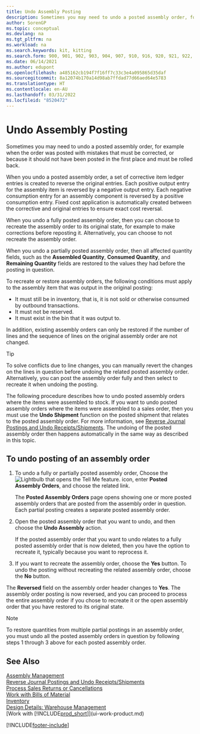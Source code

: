 ```yaml
---
title: Undo Assembly Posting
description: Sometimes you may need to undo a posted assembly order, for example when the order was posted with mistakes that must be corrected.
author: SorenGP
ms.topic: conceptual
ms.devlang: na
ms.tgt_pltfrm: na
ms.workload: na
ms.search.keywords: kit, kitting
ms.search.form: 900, 901, 902, 903, 904, 907, 910, 916, 920, 921, 922, 923, 940, 941, 942, 930, 931, 932, 914, 915, 905
ms.date: 06/14/2021
ms.author: edupont
ms.openlocfilehash: a485162cb194f7f16ff7c33c3e4a095865d35daf
ms.sourcegitcommit: 8a12074b170a14d98ab7ffdad77d66aed64e5783
ms.translationtype: HT
ms.contentlocale: en-AU
ms.lasthandoff: 03/31/2022
ms.locfileid: "8520472"
---
```

# <a name="undo-assembly-posting"></a>Undo Assembly Posting
Sometimes you may need to undo a posted assembly order, for example when the order was posted with mistakes that must be corrected, or because it should not have been posted in the first place and must be rolled back.

When you undo a posted assembly order, a set of corrective item ledger entries is created to reverse the original entries. Each positive output entry for the assembly item is reversed by a negative output entry. Each negative consumption entry for an assembly component is reversed by a positive consumption entry. Fixed cost application is automatically created between the corrective and original entries to ensure exact cost reversal.  

When you undo a fully posted assembly order, then you can choose to recreate the assembly order to its original state, for example to make corrections before reposting it. Alternatively, you can choose to not recreate the assembly order.  

When you undo a partially posted assembly order, then all affected quantity fields, such as the **Assembled Quantity**, **Consumed Quantity**, and **Remaining Quantity** fields are restored to the values they had before the posting in question.  

To recreate or restore assembly orders, the following conditions must apply to the assembly item that was output in the original posting:  

-   It must still be in inventory, that is, it is not sold or otherwise consumed by outbound transactions.  
-   It must not be reserved.  
-   It must exist in the bin that it was output to.  

In addition, existing assembly orders can only be restored if the number of lines and the sequence of lines on the original assembly order are not changed.  

> [!TIP]  
>  To solve conflicts due to line changes, you can manually revert the changes on the lines in question before undoing the related posted assembly order. Alternatively, you can post the assembly order fully and then select to recreate it when undoing the posting.  

The following procedure describes how to undo posted assembly orders where the items were assembled to stock. If you want to undo posted assembly orders where the items were assembled to a sales order, then you must use the **Undo Shipment** function on the posted shipment that relates to the posted assembly order. For more information, see [Reverse Journal Postings and Undo Receipts/Shipments](finance-how-reverse-journal-posting.md). The undoing of the posted assembly order then happens automatically in the same way as described in this topic.  

## <a name="to-undo-posting-of-an-assembly-order"></a>To undo posting of an assembly order  
1.  To undo a fully or partially posted assembly order, Choose the ![Lightbulb that opens the Tell Me feature.](media/ui-search/search_small.png "Tell me what you want to do") icon, enter **Posted Assembly Orders**, and choose the related link.  

    The **Posted Assembly Orders** page opens showing one or more posted assembly orders that are posted from the assembly order in question. Each partial posting creates a separate posted assembly order.  
2.  Open the posted assembly order that you want to undo, and then choose the **Undo Assembly** action.  

    If the posted assembly order that you want to undo relates to a fully posted assembly order that is now deleted, then you have the option to recreate it, typically because you want to reprocess it.  
3.  If you want to recreate the assembly order, choose the **Yes** button. To undo the posting without recreating the related assembly order, choose the **No** button.  

The **Reversed** field on the assembly order header changes to **Yes**. The assembly order posting is now reversed, and you can proceed to process the entire assembly order if you chose to recreate it or the open assembly order that you have restored to its original state.  

> [!NOTE]  
>  To restore quantities from multiple partial postings in an assembly order, you must undo all the posted assembly orders in question by following steps 1 through 3 above for each posted assembly order.  

## <a name="see-also"></a>See Also  
[Assembly Management](assembly-assemble-items.md)  
[Reverse Journal Postings and Undo Receipts/Shipments](finance-how-reverse-journal-posting.md)  
[Process Sales Returns or Cancellations](sales-how-process-sales-returns-cancellations.md)    
[Work with Bills of Material](inventory-how-work-BOMs.md)  
[Inventory](inventory-manage-inventory.md)  
[Design Details: Warehouse Management](design-details-warehouse-management.md)  
[Work with [!INCLUDE[prod_short](includes/prod_short.md)]](ui-work-product.md)


[!INCLUDE[footer-include](includes/footer-banner.md)]
